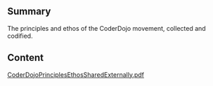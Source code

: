 ## Summary

 The principles and ethos of the CoderDojo movement,
collected and codified. 

## Content

[CoderDojoPrinciplesEthosSharedExternally.pdf](../files/CoderDojoPrinciplesEthosSharedExternally.pdf)
